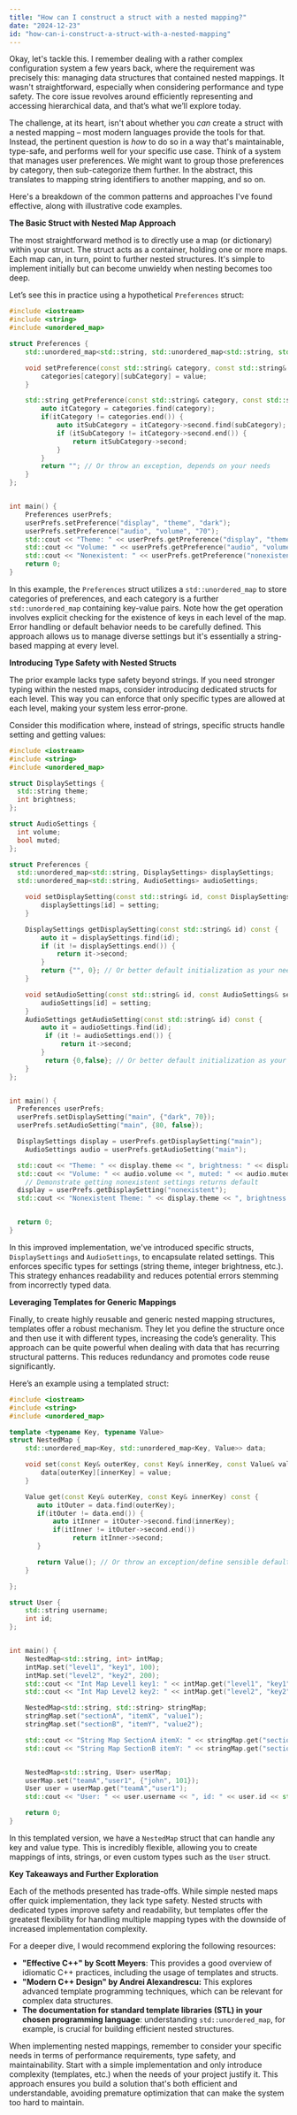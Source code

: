 ```yaml
---
title: "How can I construct a struct with a nested mapping?"
date: "2024-12-23"
id: "how-can-i-construct-a-struct-with-a-nested-mapping"
---
```


Okay, let's tackle this. I remember dealing with a rather complex configuration system a few years back, where the requirement was precisely this: managing data structures that contained nested mappings. It wasn't straightforward, especially when considering performance and type safety. The core issue revolves around efficiently representing and accessing hierarchical data, and that’s what we’ll explore today.

The challenge, at its heart, isn't about whether you *can* create a struct with a nested mapping – most modern languages provide the tools for that. Instead, the pertinent question is *how* to do so in a way that's maintainable, type-safe, and performs well for your specific use case. Think of a system that manages user preferences. We might want to group those preferences by category, then sub-categorize them further. In the abstract, this translates to mapping string identifiers to another mapping, and so on.

Here's a breakdown of the common patterns and approaches I've found effective, along with illustrative code examples.

**The Basic Struct with Nested Map Approach**

The most straightforward method is to directly use a map (or dictionary) within your struct. The struct acts as a container, holding one or more maps. Each map can, in turn, point to further nested structures. It's simple to implement initially but can become unwieldy when nesting becomes too deep.

Let’s see this in practice using a hypothetical `Preferences` struct:

```cpp
#include <iostream>
#include <string>
#include <unordered_map>

struct Preferences {
    std::unordered_map<std::string, std::unordered_map<std::string, std::string>> categories;

    void setPreference(const std::string& category, const std::string& subCategory, const std::string& value) {
        categories[category][subCategory] = value;
    }

    std::string getPreference(const std::string& category, const std::string& subCategory) const {
        auto itCategory = categories.find(category);
        if(itCategory != categories.end()) {
            auto itSubCategory = itCategory->second.find(subCategory);
            if (itSubCategory != itCategory->second.end()) {
                return itSubCategory->second;
            }
        }
        return ""; // Or throw an exception, depends on your needs
    }
};


int main() {
    Preferences userPrefs;
    userPrefs.setPreference("display", "theme", "dark");
    userPrefs.setPreference("audio", "volume", "70");
    std::cout << "Theme: " << userPrefs.getPreference("display", "theme") << std::endl;
    std::cout << "Volume: " << userPrefs.getPreference("audio", "volume") << std::endl;
    std::cout << "Nonexistent: " << userPrefs.getPreference("nonexistent", "pref") << std::endl; // Empty output, demonstrating default return.
    return 0;
}
```

In this example, the `Preferences` struct utilizes a `std::unordered_map` to store categories of preferences, and each category is a further `std::unordered_map` containing key-value pairs. Note how the get operation involves explicit checking for the existence of keys in each level of the map. Error handling or default behavior needs to be carefully defined. This approach allows us to manage diverse settings but it's essentially a string-based mapping at every level.

**Introducing Type Safety with Nested Structs**

The prior example lacks type safety beyond strings. If you need stronger typing within the nested maps, consider introducing dedicated structs for each level. This way you can enforce that only specific types are allowed at each level, making your system less error-prone.

Consider this modification where, instead of strings, specific structs handle setting and getting values:

```cpp
#include <iostream>
#include <string>
#include <unordered_map>

struct DisplaySettings {
  std::string theme;
  int brightness;
};

struct AudioSettings {
  int volume;
  bool muted;
};

struct Preferences {
  std::unordered_map<std::string, DisplaySettings> displaySettings;
  std::unordered_map<std::string, AudioSettings> audioSettings;

    void setDisplaySetting(const std::string& id, const DisplaySettings& setting) {
        displaySettings[id] = setting;
    }

    DisplaySettings getDisplaySetting(const std::string& id) const {
        auto it = displaySettings.find(id);
        if (it != displaySettings.end()) {
            return it->second;
        }
        return {"", 0}; // Or better default initialization as your needs require.
    }

    void setAudioSetting(const std::string& id, const AudioSettings& setting) {
        audioSettings[id] = setting;
    }
    AudioSettings getAudioSetting(const std::string& id) const {
        auto it = audioSettings.find(id);
         if (it != audioSettings.end()) {
             return it->second;
        }
         return {0,false}; // Or better default initialization as your needs require.
    }
};


int main() {
  Preferences userPrefs;
  userPrefs.setDisplaySetting("main", {"dark", 70});
  userPrefs.setAudioSetting("main", {80, false});

  DisplaySettings display = userPrefs.getDisplaySetting("main");
    AudioSettings audio = userPrefs.getAudioSetting("main");

  std::cout << "Theme: " << display.theme << ", brightness: " << display.brightness << std::endl;
  std::cout << "Volume: " << audio.volume << ", muted: " << audio.muted << std::endl;
    // Demonstrate getting nonexistent settings returns default
  display = userPrefs.getDisplaySetting("nonexistent");
  std::cout << "Nonexistent Theme: " << display.theme << ", brightness: " << display.brightness << std::endl;


  return 0;
}
```

In this improved implementation, we've introduced specific structs, `DisplaySettings` and `AudioSettings`, to encapsulate related settings. This enforces specific types for settings (string theme, integer brightness, etc.). This strategy enhances readability and reduces potential errors stemming from incorrectly typed data.

**Leveraging Templates for Generic Mappings**

Finally, to create highly reusable and generic nested mapping structures, templates offer a robust mechanism. They let you define the structure once and then use it with different types, increasing the code’s generality. This approach can be quite powerful when dealing with data that has recurring structural patterns. This reduces redundancy and promotes code reuse significantly.

Here’s an example using a templated struct:

```cpp
#include <iostream>
#include <string>
#include <unordered_map>

template <typename Key, typename Value>
struct NestedMap {
    std::unordered_map<Key, std::unordered_map<Key, Value>> data;

    void set(const Key& outerKey, const Key& innerKey, const Value& value) {
        data[outerKey][innerKey] = value;
    }

    Value get(const Key& outerKey, const Key& innerKey) const {
       auto itOuter = data.find(outerKey);
       if(itOuter != data.end()) {
           auto itInner = itOuter->second.find(innerKey);
           if(itInner != itOuter->second.end())
                return itInner->second;
       }

       return Value(); // Or throw an exception/define sensible default
    }

};

struct User {
    std::string username;
    int id;
};


int main() {
    NestedMap<std::string, int> intMap;
    intMap.set("level1", "key1", 100);
    intMap.set("level2", "key2", 200);
    std::cout << "Int Map Level1 key1: " << intMap.get("level1", "key1") << std::endl;
    std::cout << "Int Map Level2 key2: " << intMap.get("level2", "key2") << std::endl;

    NestedMap<std::string, std::string> stringMap;
    stringMap.set("sectionA", "itemX", "value1");
    stringMap.set("sectionB", "itemY", "value2");

    std::cout << "String Map SectionA itemX: " << stringMap.get("sectionA", "itemX") << std::endl;
    std::cout << "String Map SectionB itemY: " << stringMap.get("sectionB", "itemY") << std::endl;


    NestedMap<std::string, User> userMap;
    userMap.set("teamA","user1", {"john", 101});
    User user = userMap.get("teamA","user1");
    std::cout << "User: " << user.username << ", id: " << user.id << std::endl;

    return 0;
}

```

In this templated version, we have a `NestedMap` struct that can handle any key and value type. This is incredibly flexible, allowing you to create mappings of ints, strings, or even custom types such as the `User` struct.

**Key Takeaways and Further Exploration**

Each of the methods presented has trade-offs. While simple nested maps offer quick implementation, they lack type safety. Nested structs with dedicated types improve safety and readability, but templates offer the greatest flexibility for handling multiple mapping types with the downside of increased implementation complexity.

For a deeper dive, I would recommend exploring the following resources:

*   **"Effective C++" by Scott Meyers**: This provides a good overview of idiomatic C++ practices, including the usage of templates and structs.
*   **"Modern C++ Design" by Andrei Alexandrescu:** This explores advanced template programming techniques, which can be relevant for complex data structures.
*   **The documentation for standard template libraries (STL) in your chosen programming language**: understanding `std::unordered_map`, for example, is crucial for building efficient nested structures.

When implementing nested mappings, remember to consider your specific needs in terms of performance requirements, type safety, and maintainability. Start with a simple implementation and only introduce complexity (templates, etc.) when the needs of your project justify it. This approach ensures you build a solution that's both efficient and understandable, avoiding premature optimization that can make the system too hard to maintain.
